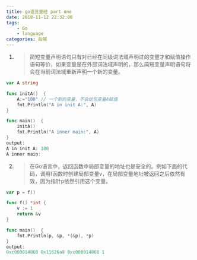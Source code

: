 ```yaml
---
title: go语言圣经 part one
date: 2018-11-12 22:32:08
tags:
    - Go
    - language
categories: 后端
---
```


1. >简短变量声明语句只有对已经在同级词法域声明过的变量才和赋值操作语句等价，如果变量是在外部词法域声明的，那么简短变量声明语句将会在当前词法域重新声明一个新的变量。
```go
var A string

func initA()  {
	A:="100" // 一个新的变量，不会给包变量A赋值
	fmt.Println("A in init A:", A)
}

func main()  {
	initA()
	fmt.Println("A inner main:", A)
}
output:
A in init A: 100
A inner main: 
```

<!--more-->

2. >在Go语言中，返回函数中局部变量的地址也是安全的。例如下面的代码，调用f函数时创建局部变量v，在局部变量地址被返回之后依然有效，因为指针p依然引用这个变量。
```go
var p = f()

func f() *int {
	v := 1
	return &v
}

func main()  {
	fmt.Println(p, &p, *(&p), *p)
}
output:
0xc000014068 0x11626a8 0xc000014068 1
```